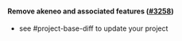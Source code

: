 #### Remove akeneo and associated features ([#3258](https://github.com/shopsys/shopsys/pull/3258))

-   see #project-base-diff to update your project
